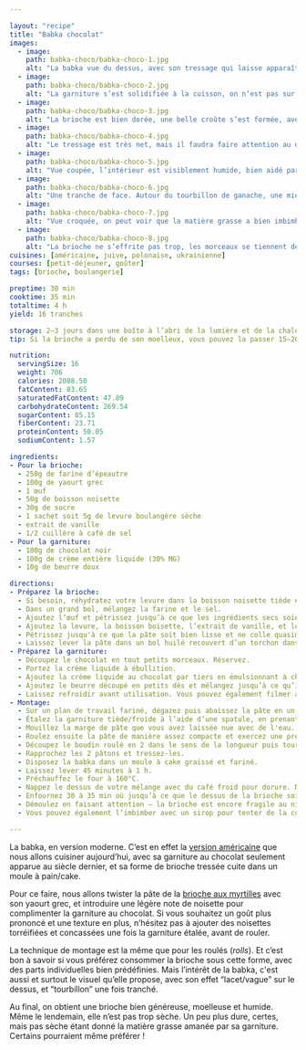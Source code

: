 ```yaml
---

layout: "recipe"
title: "Babka chocolat"
images:
  - image:
    path: babka-choco/babka-choco-1.jpg
    alt: "La babka vue du dessus, avec son tressage qui laisse apparaître des lacets de garniture au chocolat."
  - image:
    path: babka-choco/babka-choco-2.jpg
    alt: "La garniture s’est solidifiée à la cuisson, on n’est pas sur de la crème pâtissière mais sur une ganache, qui reste grasse et ne promet pas une brioche trop asséchée."
  - image:
    path: babka-choco/babka-choco-3.jpg
    alt: "La brioche est bien dorée, une belle croûte s’est formée, avec des substituts de ganache ici et là."
  - image:
    path: babka-choco/babka-choco-4.jpg
    alt: "Le tressage est très net, mais il faudra faire attention au démoulage car chaude, le tressage est encore fragile."
  - image:
    path: babka-choco/babka-choco-5.jpg
    alt: "Vue coupée, l’intérieur est visiblement humide, bien aidé par la matière grasse de la garniture. La découpe est nette mais légèrement brouillonne pour cette raison."
  - image:
    path: babka-choco/babka-choco-6.jpg
    alt: "Une tranche de face. Autour du tourbillon de ganache, une mie bien alvéolée et régulière se love à l’intérieur d’une belle croûte."
  - image:
    path: babka-choco/babka-choco-7.jpg
    alt: "Vue croquée, on peut voir que la matière grasse a bien imbimbé la mie autour à la cuisson."
  - image:
    path: babka-choco/babka-choco-8.jpg
    alt: "La brioche ne s’effrite pas trop, les morceaux se tiennent de manière assez nette. C’est moelleux mais pas cottonneux."
cuisines: [américaine, juive, polonaise, ukrainienne]
courses: [petit-déjeuner, goûter]
tags: [brioche, boulangerie]

preptime: 30 min
cooktime: 35 min
totaltime: 4 h
yield: 16 tranches

storage: 2–3 jours dans une boîte à l’abri de la lumière et de la chaleur à température ambiante. 2–3 mois au congélateur.
tip: Si la brioche a perdu de son moelleux, vous pouvez la passer 15–20 secondes au micro-ondes pour lui faire retrouver toute sa douceur.

nutrition:
  servingSize: 16
  weight: 706
  calories: 2088.50
  fatContent: 83.65
  saturatedFatContent: 47.89
  carbohydrateContent: 269.54
  sugarContent: 85.15
  fiberContent: 23.71
  proteinContent: 50.05
  sodiumContent: 1.57

ingredients:
- Pour la brioche:
  - 250g de farine d’épeautre
  - 100g de yaourt grec
  - 1 œuf
  - 50g de boisson noisette
  - 30g de sucre
  - 1 sachet soit 5g de levure boulangère sèche
  - extrait de vanille
  - 1/2 cuillère à café de sel
- Pour la garniture:
  - 100g de chocolat noir
  - 100g de crème entière liquide (30% MG)
  - 10g de beurre doux

directions:
- Préparez la brioche:
  - Si besoin, réhydratez votre levure dans la boisson noisette tiède et le sucre.
  - Dans un grand bol, mélangez la farine et le sel.
  - Ajoutez l’œuf et pétrissez jusqu’à ce que les ingrédients secs soient bien humides.
  - Ajoutez la levure, la boisson boisette, l’extrait de vanille, et le yaourt grec. 
  - Pétrissez jusqu'à ce que la pâte soit bien lisse et ne colle quasiment plus aux doigts – au robot, quand la pâte se décolle des parois, pas plus. Elle doit néanmoins rester bien souple, donc ajustez farine et liquide en conséquence. 
  - Laissez lever la pâte dans un bol huilé recouvert d’un torchon dans un endroit chaud pendant 1h30–2h. Elle devrait avoir doublé de volume au bout de ce laps de temps. Vous pouvez également la préparer la veille et la laisser lever au frigo pendant la nuit.
- Préparez la garniture:
  - Découpez le chocolat en tout petits morceaux. Réservez.
  - Portez la crème liquide à ébullition.
  - Ajoutez la crème liquide au chocolat par tiers en émulsionnant à chaque fois. Partez du centre et faites des ronds en élargissant jusqu’au bord en essayant de ne pas intégrer d’air au mélange (apparition de bulles). Il faut un résultat bien lisse avant de continuer.
  - Ajoutez le beurre découpé en petits dés et mélangez jusqu’à ce qu’il soit totalement fondu.
  - Laissez refroidir avant utilisation. Vous pouvez également filmer au contact et la conserver jusqu’à 10 jours au frigo.
- Montage:
  - Sur un plan de travail fariné, dégazez puis abaissez la pâte en un rectangle de 35 cm sur 25 environ, le côté le plus long sur l'axe horizontal.
  - Étalez la garniture tiède/froide à l’aide d’une spatule, en prenant soin de laisser une marge d'1–2cm au bord le plus éloigné.
  - Mouillez la marge de pâte que vous avez laissée nue avec de l'eau. 
  - Roulez ensuite la pâte de manière assez compacte et exercez une pression suffisante pour bien sceller au bord mouillé.
  - Découpez le boudin roulé en 2 dans le sens de la longueur puis tournez les 2 pâtons pour que le côté coupé pointe vers le haut. 
  - Rapprochez les 2 pâtons et tressez-les.
  - Disposez la babka dans un moule à cake graissé et fariné.
  - Laissez lever 45 minutes à 1 h.
  - Préchauffez le four à 160°C.
  - Nappez le dessus de votre mélange avec du café froid pour dorure. Ne vous inquiétez pas, on ne sentira absolument pas le goût du café après cuisson.
  - Enfournez 30 à 35 min où jusqu’à ce que le dessus de la brioche soit bien doré.
  - Démoulez en faisant attention – la brioche est encore fragile au niveau des croisements des 2 pâtons quand elle sort du four – et laissez refroidir la brioche sur une grille avant de déguster. 
  - Vous pouvez également l’imbimber avec un sirop pour tenter de la conserver moelleuse plus longtemps.

---
```


La babka, en version moderne. C’est en effet la [version américaine](https://en.wikipedia.org/wiki/Babka) que nous allons cuisiner aujourd’hui, avec sa garniture au chocolat seulement apparue au siècle dernier, et sa forme de brioche tressée cuite dans un moule à pain/cake.

Pour ce faire, nous allons twister la pâte de la [brioche aux myrtilles](brioche-myrtille.html) avec son yaourt grec, et introduire une légère note de noisette pour complimenter la garniture au chocolat. Si vous souhaitez un goût plus prononcé et une texture en plus, n’hésitez pas à ajouter des noisettes torréifiées et concassées une fois la garniture étalée, avant de rouler.

La technique de montage est la même que pour les roulés (<i lang="en">rolls</i>). Et c’est bon à savoir si vous préférez consommer la brioche sous cette forme, avec des parts individuelles bien prédéfinies. Mais l’intérêt de la babka, c'est aussi et surtout le visuel qu’elle propose, avec son effet “lacet/vague” sur le dessus, et “tourbillon” une fois tranché.

Au final, on obtient une brioche bien généreuse, moelleuse et humide. Même le lendemain, elle n’est pas trop sèche. Un peu plus dure, certes, mais pas sèche étant donné la matière grasse amanée par sa garniture. Certains pourraient même préférer&nbsp;!